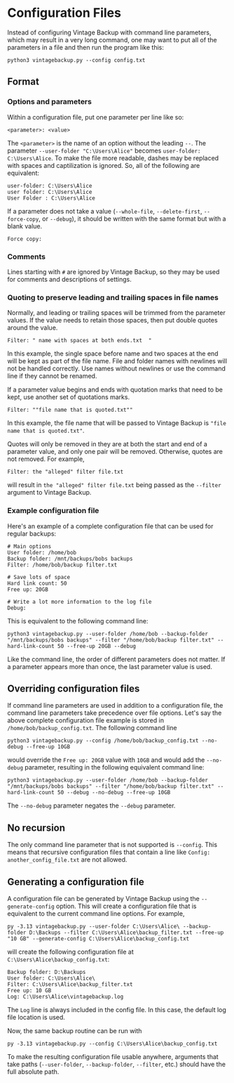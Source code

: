 # Configuration Files

Instead of configuring Vintage Backup with command line parameters, which may result in a very long command, one may want to put all of the parameters in a file and then run the program like this:

`python3 vintagebackup.py --config config.txt`

## Format

### Options and parameters

Within a configuration file, put one parameter per line like so:

`<parameter>: <value>`

The `<parameter>` is the name of an option without the leading `--`. The parameter `--user-folder "C:\Users\Alice"` becomes `user-folder: C:\Users\Alice`.
To make the file more readable, dashes may be replaced with spaces and captilization is ignored.
So, all of the following are equivalent:

```
user-folder: C:\Users\Alice
user folder: C:\Users\Alice
User Folder : C:\Users\Alice
```

If a parameter does not take a value (`--whole-file`, `--delete-first`, `--force-copy`, or `--debug`), it should be written with the same format but with a blank value.

```
Force copy:
```

### Comments

Lines starting with `#` are ignored by Vintage Backup, so they may be used for comments and descriptions of settings.

### Quoting to preserve leading and trailing spaces in file names

Normally, and leading or trailing spaces will be trimmed from the parameter values.
If the value needs to retain those spaces, then put double quotes around the value.

```
Filter: " name with spaces at both ends.txt  "
```

In this example, the single space before name and two spaces at the end will be kept as part of the file name.
File and folder names with newlines will not be handled correctly.
Use names without newlines or use the command line if they cannot be renamed.

If a parameter value begins and ends with quotation marks that need to be kept, use another set of quotations marks.

```
Filter: ""file name that is quoted.txt""
```

In this example, the file name that will be passed to Vintage Backup is `"file name that is quoted.txt"`.

Quotes will only be removed in they are at both the start and end of a parameter value, and only one pair will be removed. Otherwise, quotes are not removed. For example,

```
Filter: the "alleged" filter file.txt
```

will result in `the "alleged" filter file.txt` being passed as the `--filter` argument to Vintage Backup.


### Example configuration file

Here's an example of a complete configuration file that can be used for regular backups:

```
# Main options
User folder: /home/bob
Backup folder: /mnt/backups/bobs backups
Filter: /home/bob/backup filter.txt

# Save lots of space
Hard link count: 50
Free up: 20GB

# Write a lot more information to the log file
Debug:
```

This is equivalent to the following command line:

```
python3 vintagebackup.py --user-folder /home/bob --backup-folder "/mnt/backups/bobs backups" --filter "/home/bob/backup filter.txt" --hard-link-count 50 --free-up 20GB --debug
```

Like the command line, the order of different parameters does not matter. If a parameter appears more than once, the last parameter value is used.

## Overriding configuration files

If command line parameters are used in addition to a configuration file, the command line parameters take precedence over file options.
Let's say the above complete configuration file example is stored in `/home/bob/backup_config.txt`.
The following command line

```
python3 vintagebackup.py --config /home/bob/backup_config.txt --no-debug --free-up 10GB
```

would override the `Free up: 20GB` value with `10GB` and would add the `--no-debug` parameter, resulting in the following equivalent command line:

```
python3 vintagebackup.py --user-folder /home/bob --backup-folder "/mnt/backups/bobs backups" --filter "/home/bob/backup filter.txt" --hard-link-count 50 --debug --no-debug --free-up 10GB
```

The `--no-debug` parameter negates the `--debug` parameter.

## No recursion

The only command line parameter that is not supported is `--config`.
This means that recursive configuration files that contain a line like `Config: another_config_file.txt` are not allowed.

## Generating a configuration file

A configuration file can be generated by Vintage Backup using the `--generate-config` option.
This will create a configuration file that is equivalent to the current command line options.
For example,
```
py -3.13 vintagebackup.py --user-folder C:\Users\Alice\ --backup-folder D:\Backups --filter C:\Users\Alice\backup_filter.txt --free-up "10 GB" --generate-config C:\Users\Alice\backup_config.txt
```
will create the following configuration file at `C:\Users\Alice\backup_config.txt`:
```
Backup folder: D:\Backups
User folder: C:\Users\Alice\
Filter: C:\Users\Alice\backup_filter.txt
Free up: 10 GB
Log: C:\Users\Alice\vintagebackup.log
```
The `Log` line is always included in the config file. In this case, the default log file location is used.

Now, the same backup routine can be run with
```
py -3.13 vintagebackup.py --config C:\Users\Alice\backup_config.txt
```
To make the resulting configuration file usable anywhere, arguments that take paths (`--user-folder`, `--backup-folder`, `--filter`, etc.) should have the full absolute path.
